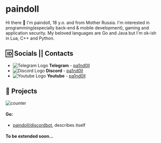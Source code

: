 # paindoll
Hi there 👋 I'm paindoll, 18 y.o. and from Mother Russia. I'm interested in programming(especially back-end & mobile development), gaming and application security. My beloved languages are Go and Java but I'm ok-ish in Lua, C++ and Python.

## 🆔 Socials || Contacts
- ![Telegram Logo](https://i.imgur.com/ctOU4ou.png) __Telegram__ - [pa1nd0ll](https://t.me/pa1nd0ll)
- ![Discord Logo](https://i.imgur.com/yX18nSF.png) __Discord__ - [pa1nd0ll](https://discord.com/channels/@me/971831707613417593/)
- ![Youtube Logo](https://youtube.com/favicon.ico) __Youtube__ - [pa1nd0ll](https://www.youtube.com/@pa1nd0ll)

## 🧢 Projects
![counter](https://moe-counter.es3n1n.eu/get/@:paindoll?theme=gelbooru)

#### Go:
- [paindoll/discordbot](https://github.com/paindoll/discordbot), describes itself

#### To be extended soon...
